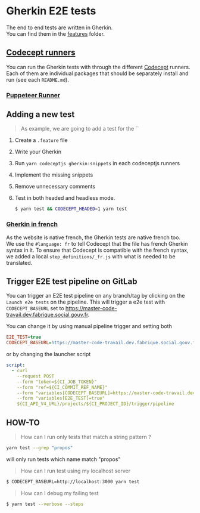# Gherkin E2E tests

The end to end tests are written in Gherkin.  
You can find them in the [features](./features) folder.

## [Codecept runners](https://codecept.io/bdd/#gherkin)

You can run the Gherkin tests with through the different [Codecept](https://codecept.io) runners.  
Each of them are individual packages that should be separately install and run (see each `README.md`).

### [Puppeteer Runner](./.runners/puppeteer/README.md)

## Adding a new test

> As example, we are going to add a test for the ``

1.  Create a `.feature` file
1.  Write your Gherkin
1.  Run `yarn codeceptjs gherkin:snippets` in each codeceptjs runners
1.  Implement the missing snippets
1.  Remove unnecessary comments
1.  Test in both headed and headless mode.

    ```sh
    $ yarn test && CODECEPT_HEADED=1 yarn test
    ```

### [Gherkin in french](https://cucumber.io/docs/gherkin/reference/#spoken-languages)

As the website is native french, the Gherkin tests are native french too.  
We use the `#language: fr` to tell Codecept that the file has french Gherkin syntax in it.
To ensure that Codecept is compatible with the french syntax, we added a local `step_definitions/_fr.js` with what is needed to be translated.

## Trigger E2E test pipeline on GitLab

You can trigger an E2E test pipeline on any branch/tag by clicking on the `Launch e2e tests` on the pipeline.
This will trigger a e2e test with `CODECEPT_BASEURL` set to https://master-code-travail.dev.fabrique.social.gouv.fr.

You can change it by using manual pipeline trigger and setting both

```ini
E2E_TEST=true
CODECEPT_BASEURL=https://master-code-travail.dev.fabrique.social.gouv.fr
```

or by changing the launcher script

```yaml
script:
  - curl
    --request POST
    --form "token=${CI_JOB_TOKEN}"
    --form "ref=${CI_COMMIT_REF_NAME}"
    --form "variables[CODECEPT_BASEURL]=https://master-code-travail.dev.fabrique.social.gouv.fr"
    --form "variables[E2E_TEST]=true"
    ${CI_API_V4_URL}/projects/${CI_PROJECT_ID}/trigger/pipeline
```

## HOW-TO

> How can I run only tests that match a string pattern ?

```sh
yarn test --grep "propos"
```

will only run tests which name match "propos"

> How can I run test using my localhost server

```sh
$ CODECEPT_BASEURL=http://localhost:3000 yarn test
```

> How can I debug my failing test

```sh
$ yarn test --verbose --steps
```
